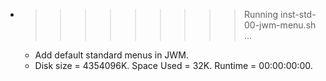 * >>>>>>>>> Running inst-std-00-jwm-menu.sh ...
  * Add default standard menus in JWM.
  * Disk size = 4354096K. Space Used = 32K. Runtime = 00:00:00:00.
